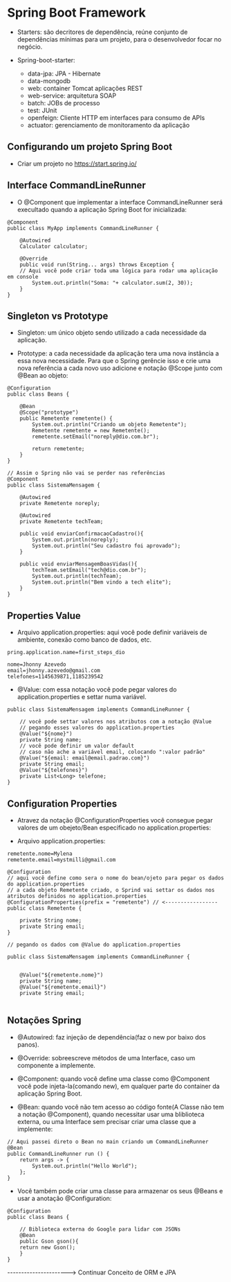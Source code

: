 # Spring Boot Framework

- Starters: são decritores de dependência, reúne conjunto de dependências mínimas para um projeto, para o desenvolvedor focar no
  negócio.

- Spring-boot-starter:
  - data-jpa: JPA - Hibernate
  - data-mongodb
  - web: container Tomcat aplicações REST
  - web-service: arquitetura SOAP
  - batch: JOBs de processo
  - test: JUnit
  - openfeign: Cliente HTTP em interfaces para consumo de APIs
  - actuator: gerenciamento de monitoramento da aplicação

## Configurando um projeto Spring Boot

- Criar um projeto no https://start.spring.io/

## Interface CommandLineRunner

- O @Component que implementar a interface CommandLineRunner será execultado quando a aplicação Spring Boot for inicializada:

```
@Component
public class MyApp implements CommandLineRunner {

    @Autowired
    Calculator calculator;

    @Override
    public void run(String... args) throws Exception {
	// Aqui você pode criar toda uma lógica para rodar uma aplicação em console
        System.out.println("Soma: "+ calculator.sum(2, 30));
    }
}
```

## Singleton vs Prototype

- Singleton: um único objeto sendo utilizado a cada necessidade da aplicação.

- Prototype: a cada necessidade da aplicação tera uma nova instância a essa nova necessidade. Para que o Spring gerêncie isso e crie
  uma nova referência a cada novo uso adicione e notação @Scope junto com @Bean ao objeto:

```
@Configuration
public class Beans {

    @Bean
    @Scope("prototype")
    public Remetente remetente() {
        System.out.println("Criando um objeto Remetente");
        Remetente remetente = new Remetente();
        remetente.setEmail("noreply@dio.com.br");

        return remetente;
    }
}

// Assim o Spring não vai se perder nas referências
@Component
public class SistemaMensagem {

    @Autowired
    private Remetente noreply;

    @Autowired
    private Remetente techTeam;

    public void enviarConfirmacaoCadastro(){
        System.out.println(noreply);
        System.out.println("Seu cadastro foi aprovado");
    }

    public void enviarMensagemBoasVidas(){
        techTeam.setEmail("tech@dio.com.br");
        System.out.println(techTeam);
        System.out.println("Bem vindo a tech elite");
    }
}
```

## Properties Value

- Arquivo application.properties: aqui você pode definir variáveis de ambiente, conexão como banco de dados, etc.

```
pring.application.name=first_steps_dio

nome=Jhonny Azevedo
email=jhonny.azevedo@gmail.com
telefones=1145639871,1185239542
```

- @Value: com essa notação você pode pegar valores do application.properties e settar numa variável.

```
public class SistemaMensagem implements CommandLineRunner {

    // você pode settar valores nos atributos com a notação @Value
    // pegando esses valores do application.properties
    @Value("${nome}")
    private String name;
    // você pode definir um valor default
    // caso não ache a variável email, colocando ":valor padrão"
    @Value("${email: email@email.padrao.com}")
    private String email;
    @Value("${telefones}")
    private List<Long> telefone;
}
```

## Configuration Properties

- Atravez da notação @ConfigurationProperties você consegue pegar valores de um obejeto/Bean especificado no application.properties:

- Arquivo application.properties:

```
remetente.nome=Mylena
remetente.email=mystmilli@gmail.com
```

```
@Configuration
// aqui você define como sera o nome do bean/ojeto para pegar os dados do application.properties
// a cada objeto Remetente criado, o Sprind vai settar os dados nos atributos definidos no application.properties
@ConfigurationProperties(prefix = "remetente") // <-----------------
public class Remetente {

    private String nome;
    private String email;
}

// pegando os dados com @Value do application.properties

public class SistemaMensagem implements CommandLineRunner {

    
    @Value("${remetente.nome}")
    private String name;
    @Value("${remetente.email}")
    private String email;
 

```


## Notações Spring

- @Autowired: faz injeção de dependência(faz o new por baixo dos panos).

- @Override: sobreescreve métodos de uma Interface, caso um componente a implemente.

- @Component: quando você define uma classe como @Component você pode injeta-la(comando new), em qualquer parte do container da
  aplicação Spring Boot.

- @Bean: quando você não tem acesso ao código fonte(A Classe não tem a notação @Component), quando necessitar usar uma bliblioteca externa, ou uma Interface sem precisar
  criar uma classe que a implemente:

```
// Aqui passei direto o Bean no main criando um CommandLineRunner 
@Bean
public CommandLineRunner run () {
	return args -> {
		System.out.println("Hello World");
	};
}
```

- Você também pode criar uma classe para armazenar os seus @Beans e usar a anotação @Configuration:

```
@Configuration
public class Beans {

    // Biblioteca externa do Google para lidar com JSONs
    @Bean
    public Gson gson(){
	return new Gson();
    }	
}
```


----------------------> Continuar Conceito de ORM e JPA

























